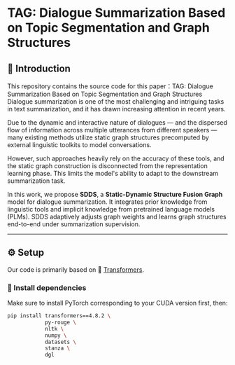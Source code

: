 
# TAG: Dialogue Summarization Based on Topic Segmentation and Graph Structures


## 📌 Introduction
This repository contains the source code for this paper：TAG: Dialogue Summarization Based on Topic Segmentation and Graph Structures
Dialogue summarization is one of the most challenging and intriguing tasks in text summarization, and it has drawn increasing attention in recent years.

Due to the dynamic and interactive nature of dialogues — and the dispersed flow of information across multiple utterances from different speakers — many existing methods utilize static graph structures precomputed by external linguistic toolkits to model conversations.

However, such approaches heavily rely on the accuracy of these tools, and the static graph construction is disconnected from the representation learning phase. This limits the model's ability to adapt to the downstream summarization task.

In this work, we propose **SDDS**, a **Static-Dynamic Structure Fusion Graph** model for dialogue summarization. It integrates prior knowledge from linguistic tools and implicit knowledge from pretrained language models (PLMs). SDDS adaptively adjusts graph weights and learns graph structures end-to-end under summarization supervision.

---

## ⚙️ Setup

Our code is primarily based on 🤗 [Transformers](https://github.com/huggingface/transformers).

### 🧩 Install dependencies

Make sure to install PyTorch corresponding to your CUDA version first, then:

```bash
pip install transformers==4.8.2 \
            py-rouge \
            nltk \
            numpy \
            datasets \
            stanza \
            dgl
